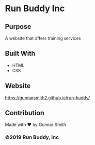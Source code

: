 # Run Buddy Inc
## Purpose 
A website that offers training services
## Built With 
* HTML 
* CSS
## Website 
https://gunnarsmith2.github.io/run-buddy/
## Contribution 
Made with ❤️ by Gunnar Smith
### ©️2019 Run Buddy, Inc
